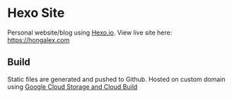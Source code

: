 # Hexo Site
Personal website/blog using [Hexo.io](https://hexo.io). View live site here: https://hongalex.com

## Build
Static files are generated and pushed to Github. Hosted on custom domain using [Google Cloud Storage and Cloud Build](https://cloud.google.com/community/tutorials/automated-publishing-cloud-build)
